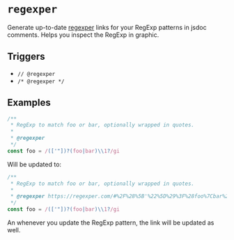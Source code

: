 # `regexper`

Generate up-to-date [regexper](https://regexper.com/) links for your RegExp patterns in jsdoc comments. Helps you inspect the RegExp in graphic.

## Triggers

- `// @regexper`
- `/* @regexper */`

## Examples

```js
/**
 * RegExp to match foo or bar, optionally wrapped in quotes.
 *
 * @regexper
 */
const foo = /(['"])?(foo|bar)\\1?/gi
```

Will be updated to:

```js
/**
 * RegExp to match foo or bar, optionally wrapped in quotes.
 *
 * @regexper https://regexper.com/#%2F%28%5B'%22%5D%29%3F%28foo%7Cbar%29%5C%5C1%3F%2Fgi
 */
const foo = /(['"])?(foo|bar)\\1?/gi
```

An whenever you update the RegExp pattern, the link will be updated as well.

